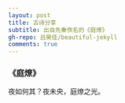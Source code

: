 ```yaml
---
layout: post
title: 古诗分享
subtitle: 出自先秦佚名的《庭燎》
gh-repo: 吕昊佳/beautiful-jekyll
comments: true
---
```


### 《庭燎》
夜如何其？夜未央，庭燎之光。
